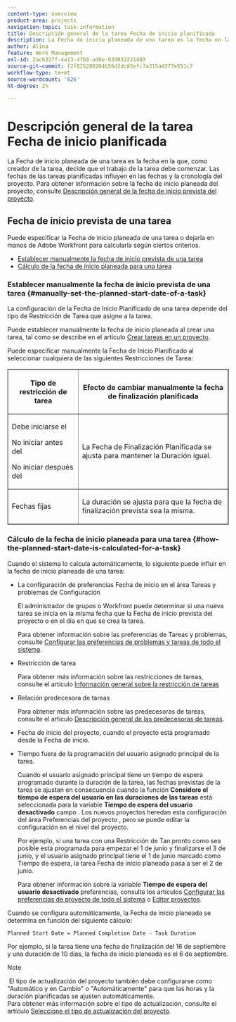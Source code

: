 ```yaml
---
content-type: overview
product-area: projects
navigation-topic: task-information
title: Descripción general de la tarea Fecha de inicio planificada
description: La Fecha de inicio planeada de una tarea es la fecha en la que, como creador de la tarea, decide que el trabajo de la tarea debe comenzar. Las fechas de las tareas planificadas influyen en las fechas y la cronología del proyecto. Para obtener información sobre la fecha de inicio planeada del proyecto, consulte Información general sobre la fecha de inicio planeada del proyecto.
author: Alina
feature: Work Management
exl-id: 2ac6327f-4a13-4fb8-ad8e-03d032221483
source-git-commit: f2f825280204b56d2dc85efc7a315a4377e551c7
workflow-type: tm+mt
source-wordcount: '626'
ht-degree: 2%

---
```


# Descripción general de la tarea Fecha de inicio planificada

La Fecha de inicio planeada de una tarea es la fecha en la que, como creador de la tarea, decide que el trabajo de la tarea debe comenzar. Las fechas de las tareas planificadas influyen en las fechas y la cronología del proyecto. Para obtener información sobre la fecha de inicio planeada del proyecto, consulte [Descripción general de la fecha de inicio prevista del proyecto](../../../manage-work/projects/planning-a-project/project-planned-start-date.md).

## Fecha de inicio prevista de una tarea

Puede especificar la Fecha de inicio planeada de una tarea o dejarla en manos de Adobe Workfront para calcularla según ciertos criterios. 

* [Establecer manualmente la fecha de inicio prevista de una tarea](#manually-set-the-planned-start-date-of-a-task)
* [Cálculo de la fecha de inicio planeada para una tarea](#how-the-planned-start-date-is-calculated-for-a-task)

### Establecer manualmente la fecha de inicio prevista de una tarea {#manually-set-the-planned-start-date-of-a-task}

La configuración de la Fecha de Inicio Planificado de una tarea depende del tipo de Restricción de Tarea que asigne a la tarea. 

Puede establecer manualmente la fecha de inicio planeada al crear una tarea, tal como se describe en el artículo [Crear tareas en un proyecto](../../../manage-work/tasks/create-tasks/create-tasks-in-project.md).

Puede especificar manualmente la Fecha de Inicio Planificado al seleccionar cualquiera de las siguientes Restricciones de Tarea: 

<table border="1" cellspacing="15" cellpadding="1"> 
 <col> 
 <col> 
 <thead> 
  <tr> 
   <th> <p><strong>Tipo de restricción de tarea</strong> </p> </th> 
   <th> <p><strong>Efecto de cambiar manualmente la fecha de finalización planificada</strong> </p> </th> 
  </tr> 
 </thead> 
 <tbody> 
  <tr> 
   <td> <p>Debe iniciarse el</p> <p>No iniciar antes del</p> <p>No iniciar después del</p> </td> 
   <td> <p><span class="s1">La Fecha de Finalización Planificada se ajusta para mantener la Duración igual.</span> </p> </td> 
  </tr> 
  <tr> 
   <td> <p>Fechas fijas</p> </td> 
   <td> <p>La duración se ajusta para que la fecha de finalización prevista sea la misma.</p> </td> 
  </tr> 
 </tbody> 
</table>

### Cálculo de la fecha de inicio planeada para una tarea {#how-the-planned-start-date-is-calculated-for-a-task}

Cuando el sistema lo calcula automáticamente, lo siguiente puede influir en la fecha de inicio planeada de una tarea:

* La configuración de preferencias Fecha de inicio en el área Tareas y problemas de Configuración

   El administrador de grupos o Workfront puede determinar si una nueva tarea se inicia en la misma fecha que la Fecha de inicio prevista del proyecto o en el día en que se crea la tarea.

   Para obtener información sobre las preferencias de Tareas y problemas, consulte [Configurar las preferencias de problemas y tareas de todo el sistema](../../../administration-and-setup/set-up-workfront/configure-system-defaults/set-task-issue-preferences.md).

* Restricción de tarea

   Para obtener más información sobre las restricciones de tareas, consulte el artículo [Información general sobre la restricción de tareas](../../../manage-work/tasks/task-constraints/task-constraint-overview.md)

* Relación predecesora de tareas

   Para obtener más información sobre las predecesoras de tareas, consulte el artículo [Descripción general de las predecesoras de tareas](../../../manage-work/tasks/use-prdcssrs/predecessors-overview.md).

* Fecha de inicio del proyecto, cuando el proyecto está programado desde la Fecha de inicio.
* Tiempo fuera de la programación del usuario asignado principal de la tarea.

   Cuando el usuario asignado principal tiene un tiempo de espera programado durante la duración de la tarea, las fechas previstas de la tarea se ajustan en consecuencia cuando la función **Considere el tiempo de espera del usuario en las duraciones de las tareas** está seleccionada para la variable **Tiempo de espera del usuario desactivado** campo . Los nuevos proyectos heredan esta configuración del área Preferencias del proyecto , pero se puede editar la configuración en el nivel del proyecto.

   Por ejemplo, si una tarea con una Restricción de Tan pronto como sea posible está programada para empezar el 1 de junio y finalizarse el 3 de junio, y el usuario asignado principal tiene el 1 de junio marcado como Tiempo de espera, la tarea Fecha de inicio planeada pasa a ser el 2 de junio.

   Para obtener información sobre la variable **Tiempo de espera del usuario desactivado** preferencias, consulte los artículos  [Configurar las preferencias de proyecto de todo el sistema](../../../administration-and-setup/set-up-workfront/configure-system-defaults/set-project-preferences.md) o [Editar proyectos](../../../manage-work/projects/manage-projects/edit-projects.md).

Cuando se configura automáticamente, la Fecha de inicio planeada se determina en función del siguiente cálculo: 

```
Planned Start Date = Planned Completion Date - Task Duration
```

Por ejemplo, si la tarea tiene una fecha de finalización del 16 de septiembre y una duración de 10 días, la fecha de inicio planeada es el 6 de septiembre.

>[!NOTE]
>
> El tipo de actualización del proyecto también debe configurarse como &quot;Automático y en Cambio&quot; o &quot;Automáticamente&quot; para que las horas y la duración planificadas se ajusten automáticamente.\
Para obtener más información sobre el tipo de actualización, consulte el artículo [Seleccione el tipo de actualización del proyecto](../../../manage-work/projects/manage-projects/select-project-update-type.md).
